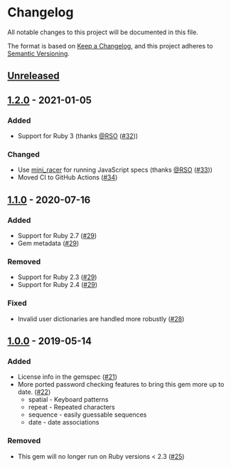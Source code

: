 # Changelog
All notable changes to this project will be documented in this file.

The format is based on [Keep a Changelog](https://keepachangelog.com/en/1.0.0/),
and this project adheres to [Semantic Versioning](https://semver.org/spec/v2.0.0.html).

## [Unreleased]

[Unreleased]: https://github.com/envato/zxcvbn-ruby/compare/v1.2.0...HEAD

## [1.2.0] - 2021-01-05

### Added
 - Support for Ruby 3 (thanks [@RSO] ([#32]))

### Changed
 - Use [mini\_racer] for running JavaScript specs (thanks [@RSO] ([#33]))
 - Moved CI to GitHub Actions ([#34])

[1.2.0]: https://github.com/envato/zxcvbn-ruby/compare/v1.1.0...v.1.2.0
[@rso]: https://github.com/RSO
[mini\_racer]: https://rubygems.org/gems/mini_racer/
[#32]: https://github.com/envato/zxcvbn-ruby/pull/32
[#33]: https://github.com/envato/zxcvbn-ruby/pull/33
[#34]: https://github.com/envato/zxcvbn-ruby/pull/34

## [1.1.0] - 2020-07-16
### Added
 - Support for Ruby 2.7 ([#29])
 - Gem metadata ([#29])

### Removed
 - Support for Ruby 2.3 ([#29])
 - Support for Ruby 2.4 ([#29])

### Fixed
 - Invalid user dictionaries are handled more robustly ([#28])

[1.1.0]: https://github.com/envato/zxcvbn-ruby/compare/v1.0.0...v1.1.0
[#28]: https://github.com/envato/zxcvbn-ruby/pull/28
[#29]: https://github.com/envato/zxcvbn-ruby/pull/29

## [1.0.0] - 2019-05-14
### Added
 - License info in the gemspec ([#21])
 - More ported password checking features to bring this gem more up to date. ([#22])
    - spatial - Keyboard patterns
    - repeat - Repeated characters
    - sequence - easily guessable sequences
    - date - date associations

### Removed
- This gem will no longer run on Ruby versions < 2.3 ([#25])

[1.0.0]: https://github.com/envato/zxcvbn-ruby/compare/v0.1.2...v1.0.0
[#21]: https://github.com/envato/zxcvbn-ruby/pull/21
[#22]: https://github.com/envato/zxcvbn-ruby/pull/22
[#25]: https://github.com/envato/zxcvbn-ruby/pull/25
